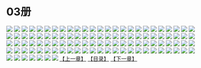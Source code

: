 # 03册
![](https://mao.mhtupian.com/uploads/img/7563/111232/1.jpg)
![](https://mao.mhtupian.com/uploads/img/7563/111232/2.jpg)
![](https://mao.mhtupian.com/uploads/img/7563/111232/3.jpg)
![](https://mao.mhtupian.com/uploads/img/7563/111232/4.jpg)
![](https://mao.mhtupian.com/uploads/img/7563/111232/5.jpg)
![](https://mao.mhtupian.com/uploads/img/7563/111232/6.jpg)
![](https://mao.mhtupian.com/uploads/img/7563/111232/7.jpg)
![](https://mao.mhtupian.com/uploads/img/7563/111232/8.jpg)
![](https://mao.mhtupian.com/uploads/img/7563/111232/9.jpg)
![](https://mao.mhtupian.com/uploads/img/7563/111232/10.jpg)
![](https://mao.mhtupian.com/uploads/img/7563/111232/11.jpg)
![](https://mao.mhtupian.com/uploads/img/7563/111232/12.jpg)
![](https://mao.mhtupian.com/uploads/img/7563/111232/13.jpg)
![](https://mao.mhtupian.com/uploads/img/7563/111232/14.jpg)
![](https://mao.mhtupian.com/uploads/img/7563/111232/15.jpg)
![](https://mao.mhtupian.com/uploads/img/7563/111232/16.jpg)
![](https://mao.mhtupian.com/uploads/img/7563/111232/17.jpg)
![](https://mao.mhtupian.com/uploads/img/7563/111232/18.jpg)
![](https://mao.mhtupian.com/uploads/img/7563/111232/19.jpg)
![](https://mao.mhtupian.com/uploads/img/7563/111232/20.jpg)
![](https://mao.mhtupian.com/uploads/img/7563/111232/21.jpg)
![](https://mao.mhtupian.com/uploads/img/7563/111232/22.jpg)
![](https://mao.mhtupian.com/uploads/img/7563/111232/23.jpg)
![](https://mao.mhtupian.com/uploads/img/7563/111232/24.jpg)
![](https://mao.mhtupian.com/uploads/img/7563/111232/25.jpg)
![](https://mao.mhtupian.com/uploads/img/7563/111232/26.jpg)
![](https://mao.mhtupian.com/uploads/img/7563/111232/27.jpg)
![](https://mao.mhtupian.com/uploads/img/7563/111232/28.jpg)
![](https://mao.mhtupian.com/uploads/img/7563/111232/29.jpg)
![](https://mao.mhtupian.com/uploads/img/7563/111232/30.jpg)
![](https://mao.mhtupian.com/uploads/img/7563/111232/31.jpg)
![](https://mao.mhtupian.com/uploads/img/7563/111232/32.jpg)
![](https://mao.mhtupian.com/uploads/img/7563/111232/33.jpg)
![](https://mao.mhtupian.com/uploads/img/7563/111232/34.jpg)
![](https://mao.mhtupian.com/uploads/img/7563/111232/35.jpg)
![](https://mao.mhtupian.com/uploads/img/7563/111232/36.jpg)
![](https://mao.mhtupian.com/uploads/img/7563/111232/37.jpg)
![](https://mao.mhtupian.com/uploads/img/7563/111232/38.jpg)
![](https://mao.mhtupian.com/uploads/img/7563/111232/39.jpg)
![](https://mao.mhtupian.com/uploads/img/7563/111232/40.jpg)
![](https://mao.mhtupian.com/uploads/img/7563/111232/41.jpg)
![](https://mao.mhtupian.com/uploads/img/7563/111232/42.jpg)
![](https://mao.mhtupian.com/uploads/img/7563/111232/43.jpg)
![](https://mao.mhtupian.com/uploads/img/7563/111232/44.jpg)
![](https://mao.mhtupian.com/uploads/img/7563/111232/45.jpg)
![](https://mao.mhtupian.com/uploads/img/7563/111232/46.jpg)
![](https://mao.mhtupian.com/uploads/img/7563/111232/47.jpg)
![](https://mao.mhtupian.com/uploads/img/7563/111232/48.jpg)
![](https://mao.mhtupian.com/uploads/img/7563/111232/49.jpg)
![](https://mao.mhtupian.com/uploads/img/7563/111232/50.jpg)
![](https://mao.mhtupian.com/uploads/img/7563/111232/51.jpg)
![](https://mao.mhtupian.com/uploads/img/7563/111232/52.jpg)
![](https://mao.mhtupian.com/uploads/img/7563/111232/53.jpg)
![](https://mao.mhtupian.com/uploads/img/7563/111232/54.jpg)
![](https://mao.mhtupian.com/uploads/img/7563/111232/55.jpg)
![](https://mao.mhtupian.com/uploads/img/7563/111232/56.jpg)
![](https://mao.mhtupian.com/uploads/img/7563/111232/57.jpg)
![](https://mao.mhtupian.com/uploads/img/7563/111232/58.jpg)
![](https://mao.mhtupian.com/uploads/img/7563/111232/59.jpg)
![](https://mao.mhtupian.com/uploads/img/7563/111232/60.jpg)
![](https://mao.mhtupian.com/uploads/img/7563/111232/61.jpg)
![](https://mao.mhtupian.com/uploads/img/7563/111232/62.jpg)
![](https://mao.mhtupian.com/uploads/img/7563/111232/63.jpg)
![](https://mao.mhtupian.com/uploads/img/7563/111232/64.jpg)
![](https://mao.mhtupian.com/uploads/img/7563/111232/65.jpg)
![](https://mao.mhtupian.com/uploads/img/7563/111232/66.jpg)
![](https://mao.mhtupian.com/uploads/img/7563/111232/67.jpg)
![](https://mao.mhtupian.com/uploads/img/7563/111232/68.jpg)
![](https://mao.mhtupian.com/uploads/img/7563/111232/69.jpg)
![](https://mao.mhtupian.com/uploads/img/7563/111232/70.jpg)
![](https://mao.mhtupian.com/uploads/img/7563/111232/71.jpg)
![](https://mao.mhtupian.com/uploads/img/7563/111232/72.jpg)
![](https://mao.mhtupian.com/uploads/img/7563/111232/73.jpg)
![](https://mao.mhtupian.com/uploads/img/7563/111232/74.jpg)
![](https://mao.mhtupian.com/uploads/img/7563/111232/75.jpg)
![](https://mao.mhtupian.com/uploads/img/7563/111232/76.jpg)
![](https://mao.mhtupian.com/uploads/img/7563/111232/77.jpg)
![](https://mao.mhtupian.com/uploads/img/7563/111232/78.jpg)
![](https://mao.mhtupian.com/uploads/img/7563/111232/79.jpg)
![](https://mao.mhtupian.com/uploads/img/7563/111232/80.jpg)
![](https://mao.mhtupian.com/uploads/img/7563/111232/81.jpg)
![](https://mao.mhtupian.com/uploads/img/7563/111232/82.jpg)
![](https://mao.mhtupian.com/uploads/img/7563/111232/83.jpg)
![](https://mao.mhtupian.com/uploads/img/7563/111232/84.jpg)
![](https://mao.mhtupian.com/uploads/img/7563/111232/85.jpg)
![](https://mao.mhtupian.com/uploads/img/7563/111232/86.jpg)
![](https://mao.mhtupian.com/uploads/img/7563/111232/87.jpg)
![](https://mao.mhtupian.com/uploads/img/7563/111232/88.jpg)
![](https://mao.mhtupian.com/uploads/img/7563/111232/89.jpg)
![](https://mao.mhtupian.com/uploads/img/7563/111232/90.jpg)
![](https://mao.mhtupian.com/uploads/img/7563/111232/91.jpg)
![](https://mao.mhtupian.com/uploads/img/7563/111232/92.jpg)
![](https://mao.mhtupian.com/uploads/img/7563/111232/93.jpg)
![](https://mao.mhtupian.com/uploads/img/7563/111232/94.jpg)
![](https://mao.mhtupian.com/uploads/img/7563/111232/95.jpg)
![](https://mao.mhtupian.com/uploads/img/7563/111232/96.jpg)
![](https://mao.mhtupian.com/uploads/img/7563/111232/97.jpg)
![](https://mao.mhtupian.com/uploads/img/7563/111232/98.jpg)
![](https://mao.mhtupian.com/uploads/img/7563/111232/99.jpg)
![](https://mao.mhtupian.com/uploads/img/7563/111232/100.jpg)
![](https://mao.mhtupian.com/uploads/img/7563/111232/101.jpg)
![](https://mao.mhtupian.com/uploads/img/7563/111232/102.jpg)
![](https://mao.mhtupian.com/uploads/img/7563/111232/103.jpg)
![](https://mao.mhtupian.com/uploads/img/7563/111232/104.jpg)
![](https://mao.mhtupian.com/uploads/img/7563/111232/105.jpg)
![](https://mao.mhtupian.com/uploads/img/7563/111232/106.jpg)
![](https://mao.mhtupian.com/uploads/img/7563/111232/107.jpg)
[【上一章】](./178.md)
[【目录】](./READMD.md)
[【下一章】](./180.md)
